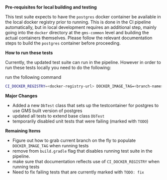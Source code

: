**Pre-requisites for local building and testing**

This test suite expects to have the `postgres` docker container be available in the local docker registry prior to running. This is done in the CI pipeline automatically, but in local development requires an additional step, mainly going into the `docker` directory at the `gms-common` level and building the actual containers themselves. Please follow the relevant documentation steps to build the `postgres` container before proceeding.

**How to run these tests**

Currently, the updated test suite can run in the pipeline. However in order to run these tests locally you need to do the following:

run the following command

```bash
CI_DOCKER_REGISTRY=<docker-registry-url> DOCKER_IMAGE_TAG=<branch-name> gradle -PsohIntegrationTests build
```


**Major Changes**

* Added a new `DbTest` class that sets up the testcontainer for postgres to use GMS built version of postgres
* updated all tests to extend base class `DbTest`
* temporarily disabled unit tests that were failing (marked with `TODO`)

**Remaining Items**

* Figure out how to grab current branch on the fly to populate `DOCKER_IMAGE_TAG` when running tests
* remove from `build.gradle` flag that disables running test suite in the pipeline.
* make sure that documentation reflects use of `CI_DOCKER_REGISTRY` when running tests
* Need to fix failing tests that are currently marked with `TODO: fix`